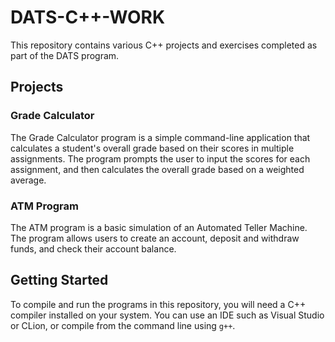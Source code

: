 **DATS-C++-WORK**
=====================

This repository contains various C++ projects and exercises completed as part of the DATS program.

**Projects**
------------

### Grade Calculator

The Grade Calculator program is a simple command-line application that calculates a student's overall grade based on their scores in multiple assignments. The program prompts the user to input the scores for each assignment, and then calculates the overall grade based on a weighted average.

### ATM Program

The ATM program is a basic simulation of an Automated Teller Machine. The program allows users to create an account, deposit and withdraw funds, and check their account balance.

**Getting Started**
-------------------

To compile and run the programs in this repository, you will need a C++ compiler installed on your system. You can use an IDE such as Visual Studio or CLion, or compile from the command line using `g++`.

